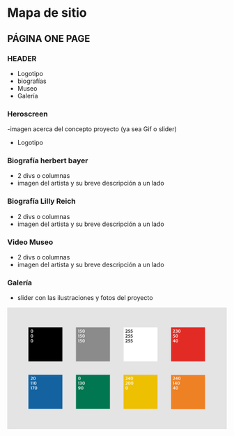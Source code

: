 

# Mapa de sitio
## PÁGINA ONE PAGE
### HEADER
- Logotipo
- biografías
- Museo
- Galería
### Heroscreen
-imagen acerca del concepto proyecto (ya sea Gif o slider)
- Logotipo
### Biografía herbert bayer
- 2 divs o columnas
- imagen del artista y su breve descripción a un lado
### Biografía Lilly Reich
- 2 divs o columnas
- imagen del artista y su breve descripción a un lado
### Video Museo
- 2 divs o columnas
- imagen del artista y su breve descripción a un lado
### Galería
- slider con las ilustraciones y fotos del proyecto

![](img/paleta.png)
<!--  -->
<!--  -->